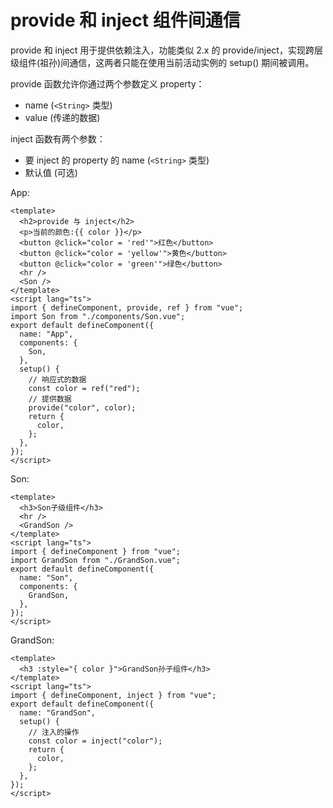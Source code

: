 # provide 和 inject 组件间通信

provide 和 inject 用于提供依赖注入，功能类似 2.x 的 provide/inject，实现跨层级组件(祖孙)间通信，这两者只能在使用当前活动实例的 setup() 期间被调用。

provide 函数允许你通过两个参数定义 property：

- name (`<String>` 类型)
- value (传递的数据)

inject 函数有两个参数：

- 要 inject 的 property 的 name (`<String>` 类型)
- 默认值 (可选)

App:

```vue
<template>
  <h2>provide 与 inject</h2>
  <p>当前的颜色:{{ color }}</p>
  <button @click="color = 'red'">红色</button>
  <button @click="color = 'yellow'">黄色</button>
  <button @click="color = 'green'">绿色</button>
  <hr />
  <Son />
</template>
<script lang="ts">
import { defineComponent, provide, ref } from "vue";
import Son from "./components/Son.vue";
export default defineComponent({
  name: "App",
  components: {
    Son,
  },
  setup() {
    // 响应式的数据
    const color = ref("red");
    // 提供数据
    provide("color", color);
    return {
      color,
    };
  },
});
</script>
```

Son:

```vue
<template>
  <h3>Son子级组件</h3>
  <hr />
  <GrandSon />
</template>
<script lang="ts">
import { defineComponent } from "vue";
import GrandSon from "./GrandSon.vue";
export default defineComponent({
  name: "Son",
  components: {
    GrandSon,
  },
});
</script>
```

GrandSon:

```vue
<template>
  <h3 :style="{ color }">GrandSon孙子组件</h3>
</template>
<script lang="ts">
import { defineComponent, inject } from "vue";
export default defineComponent({
  name: "GrandSon",
  setup() {
    // 注入的操作
    const color = inject("color");
    return {
      color,
    };
  },
});
</script>
```
